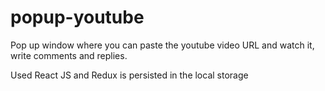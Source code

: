 # popup-youtube
Pop up window where you can paste the youtube video URL and watch it, write comments and replies.

Used React JS and Redux is persisted in the local storage


